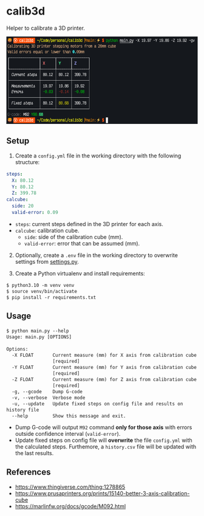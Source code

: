 # calib3d

Helper to calibrate a 3D printer.

![Screenshot](screenshot.png)

## Setup

1. Create a `config.yml` file in the working directory with the following structure:

```yaml
steps:
  X: 80.12
  Y: 80.12
  Z: 399.78
calcube:
  side: 20
  valid-error: 0.09
```

- `steps`: current steps defined in the 3D printer for each axis.
- `calcube`: calibration cube.
  - `side`: side of the calibration cube (mm).
  - `valid-error`: error that can be assumed (mm).

2. Optionally, create a `.env` file in the working directory to overwrite settings from [settings.py](settings.py).

3. Create a Python virtualenv and install requirements:

```console
$ python3.10 -m venv venv
$ source venv/bin/activate
$ pip install -r requirements.txt
```

## Usage

```console
$ python main.py --help
Usage: main.py [OPTIONS]

Options:
  -X FLOAT       Current measure (mm) for X axis from calibration cube
                 [required]
  -Y FLOAT       Current measure (mm) for Y axis from calibration cube
                 [required]
  -Z FLOAT       Current measure (mm) for Z axis from calibration cube
                 [required]
  -g, --gcode    Dump G-code
  -v, --verbose  Verbose mode
  -u, --update   Update fixed steps on config file and results on history file
  --help         Show this message and exit.
```

- Dump G-code will output `M92` command **only for those axis** with errors outside confidence interval (`valid-error`).
- Update fixed steps on config file will **overwrite** the file `config.yml` with the calculated steps. Furthemore, a `history.csv` file will be updated with the last results.

## References

- https://www.thingiverse.com/thing:1278865
- https://www.prusaprinters.org/prints/15140-better-3-axis-calibration-cube
- https://marlinfw.org/docs/gcode/M092.html
